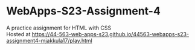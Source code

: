 # WebApps-S23-Assignment-4
A practice assignment for HTML with CSS
<br>
Hosted at https://44-563-web-apps-s23.github.io/44563-webapps-s23-assignment4-mjakkula17/play.html